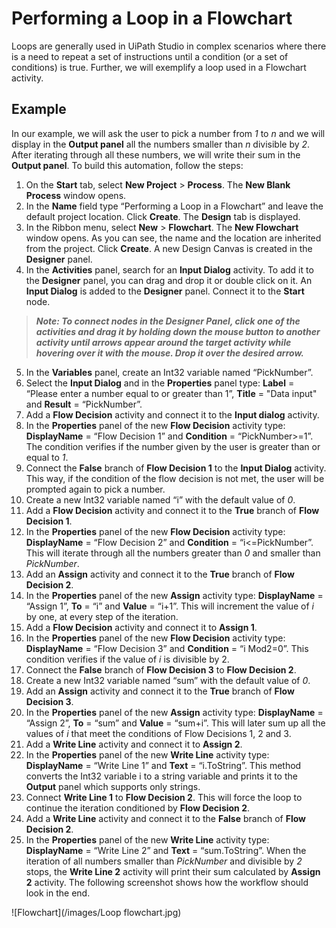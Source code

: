 # Performing a Loop in a Flowchart

Loops are generally used in UiPath Studio in complex scenarios where there is a need to repeat a set of instructions until a condition (or a set of conditions) is true. Further, we will exemplify a loop used in a Flowchart activity.

## Example
In our example, we will ask the user to pick a number from *1* to *n* and we will display in the **Output panel** all the numbers smaller than *n* divisible by *2*. After iterating through all these numbers, we will write their sum in the **Output panel**. To build this automation, follow the steps:

1. On the **Start** tab, select **New Project** > **Process**. The **New Blank Process** window opens.
2. In the **Name** field type “Performing a Loop in a Flowchart” and leave the default project location. Click **Create**. The **Design** tab is displayed.
3. In the Ribbon menu, select **New** > **Flowchart**. The **New Flowchart** window opens. As you can see, the name and the location are inherited from the project. Click **Create**. A new Design Canvas is created in the **Designer** panel.
4. In the **Activities** panel, search for an **Input Dialog** activity. To add it to the **Designer** panel, you can drag and drop it or double click on it. An **Input Dialog** is added to the **Designer** panel. Connect it to the **Start** node.

> ***Note: To connect nodes in the Designer Panel, click one of the activities and drag it by holding down the mouse button to another activity until arrows appear around the target activity while hovering over it with the mouse. Drop it over the desired arrow.***

5. In the **Variables** panel, create an Int32 variable named “PickNumber”.
6. Select the **Input Dialog** and in the **Properties** panel type: **Label** = “Please enter a number equal to or greater than 1”, **Title** = "Data input" and **Result** = “PickNumber”.
7. Add a **Flow Decision** activity and connect it to the **Input dialog** activity.
8. In the **Properties** panel of the new **Flow Decision** activity type: **DisplayName** = “Flow Decision 1” and **Condition** = “PickNumber>=1”. The condition verifies if the number given by the user is greater than or equal to *1*.
9. Connect the **False** branch of **Flow Decision 1** to the **Input Dialog** activity. This way, if the condition of the flow decision is not met, the user will be prompted again to pick a number.
10. Create a new Int32 variable named “i” with the default value of *0*.
11. Add a **Flow Decision** activity and connect it to the **True** branch of **Flow Decision 1**.
12. In the **Properties** panel of the new **Flow Decision** activity type: **DisplayName** = “Flow Decision 2” and **Condition** = “i<=PickNumber”. This will iterate through all the numbers greater than *0* and smaller than *PickNumber*.
13. Add an **Assign** activity and connect it to the **True** branch of **Flow Decision 2**.
14. In the **Properties** panel of the new **Assign** activity type: **DisplayName** = “Assign 1”, **To** = “i” and **Value** = “i+1”. This will increment the value of *i* by one, at every step of the iteration.
15. Add a **Flow Decision** activity and connect it to **Assign 1**.
16. In the **Properties** panel of the new **Flow Decision** activity type: **DisplayName** = “Flow Decision 3” and **Condition** = “i Mod2=0”. This condition verifies if the value of *i* is divisible by 2.
17. Connect the **False** branch of **Flow Decision 3** to **Flow Decision 2**.
18. Create a new Int32 variable named “sum” with the default value of *0*.
19. Add an **Assign** activity and connect it to the **True** branch of **Flow Decision 3**.
20. In the **Properties** panel of the new **Assign** activity type: **DisplayName** = “Assign 2”, **To** = “sum” and **Value** = “sum+i”. This will later sum up all the values of *i* that meet the conditions of Flow Decisions 1, 2 and 3.
21. Add a **Write Line** activity and connect it to **Assign 2**.
22. In the **Properties** panel of the new **Write Line** activity type: **DisplayName** = “Write Line 1” and **Text** = “i.ToString”. This method converts the Int32 variable i to a string variable and prints it to the **Output** panel which supports only strings.
23. Connect **Write Line 1** to **Flow Decision 2**. This will force the loop to continue the iteration conditioned by **Flow Decision 2**.
24. Add a **Write Line** activity and connect it to the **False** branch of **Flow Decision 2**.
25. In the **Properties** panel of the new **Write Line** activity type: **DisplayName** = “Write Line 2” and **Text** = “sum.ToString”. When the iteration of all numbers smaller than *PickNumber* and divisible by *2* stops, the **Write Line 2** activity will print their sum calculated by **Assign 2** activity.
The following screenshot shows how the workflow should look in the end.

![Flowchart](/images/Loop flowchart.jpg)
